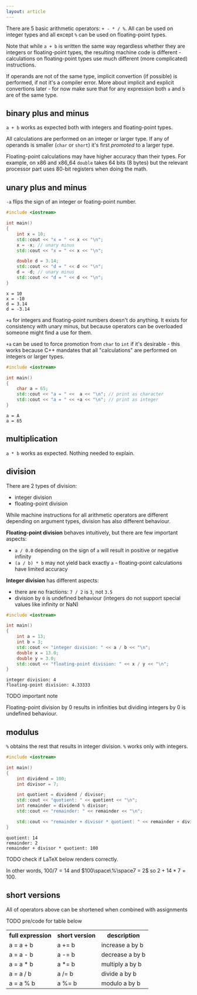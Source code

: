 ```yaml
---
layout: article
---
```


There are 5 basic arithmetic operators: `+ - * / %`. All can be used on integer types and all except `%` can be used on floating-point types.

Note that while `a + b` is written the same way regardless whether they are integers or floating-point types, the resulting machine code is different - calculations on floating-point types use much different (more complicated) instructions.

If operands are not of the same type, implicit convertion (if possible) is performed, if not it's a compiler error. More about implicit and explicit convertions later - for now make sure that for any expression both `a` and `b` are of the same type.

## binary plus and minus

`a + b` works as expected both with integers and floating-point types.

All calculations are performed on an integer or larger type. If any of operands is smaller (`char` or `short`) it's first *promoted* to a larger type.

Floating-point calculations may have higher accuracy than their types. For example, on x86 and x86_64 `double` takes 64 bits (8 bytes) but the relevant processor part uses 80-bit registers when doing the math.

## unary plus and minus

`-a` flips the sign of an integer or foating-point number.

```c++
#include <iostream>

int main()
{
    int x = 10;
    std::cout << "x = " << x << "\n";
    x = -x; // unary minus
    std::cout << "x = " << x << "\n";

    double d = 3.14;
    std::cout << "d = " << d << "\n";
    d = -d; // unary minus
    std::cout << "d = " << d << "\n";
}
```

```
x = 10
x = -10
d = 3.14
d = -3.14
```

`+a` for integers and floating-point numbers doesn't do anything. It exists for consistency with unary minus, but because operators can be overloaded someone might find a use for them.

`+a` can be used to force promotion from `char` to `int` if it's desirable - this works because C++ mandates that all "calculations" are performed on integers or larger types.

```c++
#include <iostream>

int main()
{
    char a = 65;
    std::cout << "a = " <<  a << "\n"; // print as character
    std::cout << "a = " << +a << "\n"; // print as integer
}
```

```
a = A
a = 65
```

## multiplication

`a * b` works as expected. Nothing needed to explain.

## division

There are 2 types of division:

- integer division
- floating-point division

While machine instructions for all arithmetic operators are different depending on argument types, division has also different behaviour.

**Floating-point division** behaves intuitively, but there are few important aspects:

- `a / 0.0` depending on the sign of `a`  will result in positive or negative infinity
- `(a / b) * b` may not yield back exactly `a` - floating-point calculations have limited accuracy

**Integer division** has different aspects:

- there are no fractions: `7 / 2` is `3`, not `3.5`
- division by `0` is undefined behaviour (integers do not support special values like infinity or NaN)

```c++
#include <iostream>

int main()
{
    int a = 13;
    int b = 3;
    std::cout << "integer division: " << a / b << "\n";
    double x = 13.0;
    double y = 3.0;
    std::cout << "floating-point division: " << x / y << "\n";
}
```

```
integer division: 4
floating-point division: 4.33333
```

TODO important note

<div class="note warning">
Floating-point division by 0 results in infinities but dividing integers by 0 is undefined behaviour.
</div>

## modulus

`%` obtains the rest that results in integer division. `%` works only with integers.


```c++
#include <iostream>

int main()
{
    int dividend = 100;
    int divisor = 7;

    int quotient = dividend / divisor;
    std::cout << "quotient: " << quotient << "\n";
    int remainder = dividend % divisor;
    std::cout << "remainder: " << remainder << "\n";

    std::cout << "remainder + divisor * quotient: " << remainder + divisor * quotient << "\n"; 
}
```

```
quotient: 14
remainder: 2
remainder + divisor * quotient: 100
```

TODO check if LaTeX below renders correctly.

In other words, $100 / 7 = 14$ and $100\space\%\space7 = 2$ so $2 + 14 * 7 = 100$.

## short versions

All of operators above can be shortened when combined with assignments

TODO pre/code for table below

<div class="table-responsive">
    <table class="table table-bordered table-dark">
        <tbody>
            <tr>
                <th>full expression</th>
                <th>short version</th>
                <th>description</th>
            </tr>
            <tr>
                <td>a = a + b</td>
                <td>a += b</td>
                <td>increase a by b</td>
            </tr>
            <tr>
                <td>a = a - b</td>
                <td>a -= b</td>
                <td>decrease a by b</td>
            </tr>
            <tr>
                <td>a = a * b</td>
                <td>a *= b</td>
                <td>multiply a by b</td>
            </tr>
            <tr>
                <td>a = a / b</td>
                <td>a /= b</td>
                <td>divide a by b</td>
            </tr>
            <tr>
                <td>a = a % b</td>
                <td>a %= b</td>
                <td>modulo a by b</td>
            </tr>
        </tbody>
    </table>
</div>

